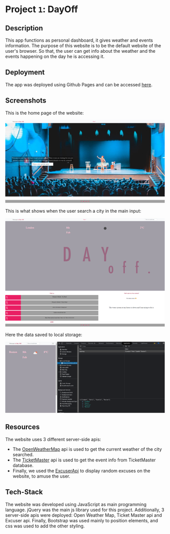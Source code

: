 # Project `1`: DayOff

## Description

This app functions as personal dashboard, it gives weather and events information. The purpose of this website is to be the default website of the user's browser. So that, the user can get info about the weather and the events happening on the day he is accessing it.

## Deployment

The app was deployed using Github Pages and can be accessed [here](https://ortizlilian.github.io/project1-bootcamp/).

## Screenshots

This is the home page of the website:

![Main Page](./imgs/app.png)

This is what shows when the user search a city in the main input:

![Weather, Events, Excuses](./imgs/afteronclick.png)

Here the data saved to local storage:

![Local Storage](./imgs/localstorage.png)

## Resources

The website uses 3 different server-side apis:
- The [OpenWeatherMap](https://openweathermap.org/api) api is used to get the current weather of the city searched.
- The [TicketMaster](https://developer.ticketmaster.com/) api is used to get the event info from TicketMaster database.
- Finally, we used the [ExcuserApi](https://excuser-three.vercel.app/) to display random excuses on the website, to amuse the user. 

## Tech-Stack

The website was developed using JavaScript as main programming language. jQuery was the main js library used for this project. Additionally, 3 server-side apis were deployed: Open Weather Map, Ticket Master api and Excuser api. Finally, Bootstrap was used mainly to position elements, and css was used to add the other styling. 


